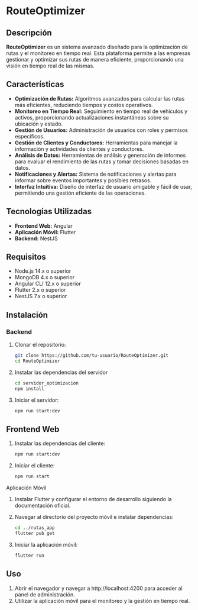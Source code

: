 # RouteOptimizer

## Descripción

**RouteOptimizer** es un sistema avanzado diseñado para la optimización de rutas y el monitoreo en tiempo real. Esta plataforma permite a las empresas gestionar y optimizar sus rutas de manera eficiente, proporcionando una visión en tiempo real de las mismas. 

## Características

- **Optimización de Rutas:** Algoritmos avanzados para calcular las rutas más eficientes, reduciendo tiempos y costos operativos.
- **Monitoreo en Tiempo Real:** Seguimiento en tiempo real de vehículos y activos, proporcionando actualizaciones instantáneas sobre su ubicación y estado.
- **Gestión de Usuarios:** Administración de usuarios con roles y permisos específicos.
- **Gestión de Clientes y Conductores:** Herramientas para manejar la información y actividades de clientes y conductores.
- **Análisis de Datos:** Herramientas de análisis y generación de informes para evaluar el rendimiento de las rutas y tomar decisiones basadas en datos.
- **Notificaciones y Alertas:** Sistema de notificaciones y alertas para informar sobre eventos importantes y posibles retrasos.
- **Interfaz Intuitiva:** Diseño de interfaz de usuario amigable y fácil de usar, permitiendo una gestión eficiente de las operaciones.

## Tecnologías Utilizadas

- **Frontend Web:** Angular
- **Aplicación Móvil:** Flutter
- **Backend:** NestJS

## Requisitos

- Node.js 14.x o superior
- MongoDB 4.x o superior
- Angular CLI 12.x o superior
- Flutter 2.x o superior
- NestJS 7.x o superior

## Instalación

### Backend

1. Clonar el repositorio:
   ```bash
   git clone https://github.com/tu-usuario/RouteOptimizer.git
   cd RouteOptimizer
   ```

2. Instalar las dependencias del servidor
    ```bash
    cd servidor_optimizacion
    npm install
    ```

3. Iniciar el servidor:
    ```bash
    npm run start:dev
    ```
## Frontend Web
1. Instalar las dependencias del cliente:
    ```bash
    npm run start:dev
    ```
2. Iniciar el cliente:
    ```bash
    npm run start
    ```

Aplicación Móvil
1. Instalar Flutter y configurar el entorno de desarrollo siguiendo la documentación oficial.

2. Navegar al directorio del proyecto móvil e instalar dependencias:
    ```bash
    cd ../rutas_app
    flutter pub get
    ```

3. Iniciar la aplicación móvil:
    ```bash
    flutter run
    ```

## Uso
1. Abrir el navegador y navegar a http://localhost:4200 para acceder al panel de administración.
2. Utilizar la aplicación móvil para el monitoreo y la gestión en tiempo real.